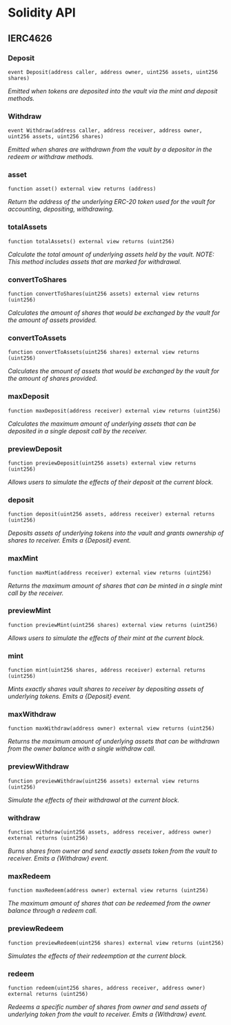 # Solidity API

## IERC4626

### Deposit

```solidity
event Deposit(address caller, address owner, uint256 assets, uint256 shares)
```

_Emitted when tokens are deposited into the vault via the mint and deposit methods._

### Withdraw

```solidity
event Withdraw(address caller, address receiver, address owner, uint256 assets, uint256 shares)
```

_Emitted when shares are withdrawn from the vault by a depositor in the redeem or withdraw methods._

### asset

```solidity
function asset() external view returns (address)
```

_Return the address of the underlying ERC-20 token used for the vault for accounting, depositing, withdrawing._

### totalAssets

```solidity
function totalAssets() external view returns (uint256)
```

_Calculate the total amount of underlying assets held by the vault.
NOTE: This method includes assets that are marked for withdrawal._

### convertToShares

```solidity
function convertToShares(uint256 assets) external view returns (uint256)
```

_Calculates the amount of shares that would be exchanged by the vault for the amount of assets provided._

### convertToAssets

```solidity
function convertToAssets(uint256 shares) external view returns (uint256)
```

_Calculates the amount of assets that would be exchanged by the vault for the amount of shares provided._

### maxDeposit

```solidity
function maxDeposit(address receiver) external view returns (uint256)
```

_Calculates the maximum amount of underlying assets that can be deposited in a single deposit call by the receiver._

### previewDeposit

```solidity
function previewDeposit(uint256 assets) external view returns (uint256)
```

_Allows users to simulate the effects of their deposit at the current block._

### deposit

```solidity
function deposit(uint256 assets, address receiver) external returns (uint256)
```

_Deposits assets of underlying tokens into the vault and grants ownership of shares to receiver.
Emits a {Deposit} event._

### maxMint

```solidity
function maxMint(address receiver) external view returns (uint256)
```

_Returns the maximum amount of shares that can be minted in a single mint call by the receiver._

### previewMint

```solidity
function previewMint(uint256 shares) external view returns (uint256)
```

_Allows users to simulate the effects of their mint at the current block._

### mint

```solidity
function mint(uint256 shares, address receiver) external returns (uint256)
```

_Mints exactly shares vault shares to receiver by depositing assets of underlying tokens.
Emits a {Deposit} event._

### maxWithdraw

```solidity
function maxWithdraw(address owner) external view returns (uint256)
```

_Returns the maximum amount of underlying assets that can be withdrawn from the owner balance with a single withdraw call._

### previewWithdraw

```solidity
function previewWithdraw(uint256 assets) external view returns (uint256)
```

_Simulate the effects of their withdrawal at the current block._

### withdraw

```solidity
function withdraw(uint256 assets, address receiver, address owner) external returns (uint256)
```

_Burns shares from owner and send exactly assets token from the vault to receiver.
Emits a {Withdraw} event._

### maxRedeem

```solidity
function maxRedeem(address owner) external view returns (uint256)
```

_The maximum amount of shares that can be redeemed from the owner balance through a redeem call._

### previewRedeem

```solidity
function previewRedeem(uint256 shares) external view returns (uint256)
```

_Simulates the effects of their redeemption at the current block._

### redeem

```solidity
function redeem(uint256 shares, address receiver, address owner) external returns (uint256)
```

_Redeems a specific number of shares from owner and send assets of underlying token from the vault to receiver.
Emits a {Withdraw} event._


